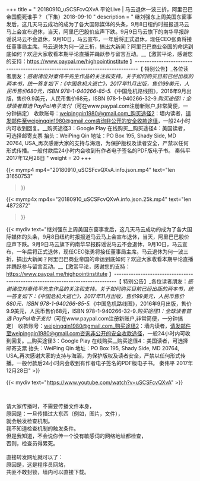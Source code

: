 +++
title = " 20180910_uSCSFcvQXvA 平论Live | 马云退休一波三折，阿里巴巴帝国鹿死谁手？（下集）2018-09-10 "
description = " 继刘强东上周美国东窗事发后，这几天马云成功的成为了各大国际媒体的头条，9月8日纽约时报报道马云马上会宣布退休，当天，阿里巴巴股价应声下跌。9月9日马云旗下的南华早报辟谣说马云不会退休，9月10日，马云宣布，一年后将正式退休，现任CEO张勇将接任董事局主席。马云退休为何一波三折，搞出大新闻？阿里巴巴商业帝国的命运到底如何？欢迎大家收看本期平论直播并踊跃参与留言互动。__【激赏平论，感谢您的支持：https://www.paypal.me/highpointinstitute 】_-------------------------------------------------------------------------------_【 特别公告】_各位读者朋友：_感谢诸位对秦伟平先生作品的关注和支持。_关于如何购买目前已经出版的两本书，统一答复如下：_《中国危机大逃亡》，2017年11月出版，售价99美元，人民币售价680元，ISBN 978-1-940266-85-5._《中国危机路线图》，2016年9月出版，售价9.9美元，人民币售价68元，ISBN 978-1-940266-32-9._购买途径1：全球读者首选 PayPal电子支付_（可在www.paypal.com注册新账户,非常简便，一分钟搞定）     收款账号：weipingqin1980@gmail.com_购买途径2：墙内读者，请发邮件至weipingqin1980@gmail.com咨询非公开的安全收款途径，一般24小时内可收到回复。__购买途径3：Google Play 在线购买__购买途径4：美国读者，可选择邮寄支票     抬头：WeiPing Qin     地址：PO Box 195, Shady Side, MD 20764, USA_再次感谢大家的支持与海涵，为保护版权及读者安全，严禁以任何形式传播。一般付款后24小时内会收到有作者电子签名的PDF版电子书。     秦伟平     2017年12月28日 "
weight = 20
+++

{{< mymp4 mp4="20180910_uSCSFcvQXvA.info.json.mp4" 
text="len 31650753"
>}}

{{< mymp4x  mp4x="20180910_uSCSFcvQXvA.info.json.25k.mp4"
text="len 4872872"
>}}


{{< mydiv text="继刘强东上周美国东窗事发后，这几天马云成功的成为了各大国际媒体的头条，9月8日纽约时报报道马云马上会宣布退休，当天，阿里巴巴股价应声下跌。9月9日马云旗下的南华早报辟谣说马云不会退休，9月10日，马云宣布，一年后将正式退休，现任CEO张勇将接任董事局主席。马云退休为何一波三折，搞出大新闻？阿里巴巴商业帝国的命运到底如何？欢迎大家收看本期平论直播并踊跃参与留言互动。__【激赏平论，感谢您的支持：https://www.paypal.me/highpointinstitute 】_-------------------------------------------------------------------------------_【 特别公告】_各位读者朋友：_感谢诸位对秦伟平先生作品的关注和支持。_关于如何购买目前已经出版的两本书，统一答复如下：_《中国危机大逃亡》，2017年11月出版，售价99美元，人民币售价680元，ISBN 978-1-940266-85-5._《中国危机路线图》，2016年9月出版，售价9.9美元，人民币售价68元，ISBN 978-1-940266-32-9._购买途径1：全球读者首选 PayPal电子支付_（可在www.paypal.com注册新账户,非常简便，一分钟搞定）     收款账号：weipingqin1980@gmail.com_购买途径2：墙内读者，请发邮件至weipingqin1980@gmail.com咨询非公开的安全收款途径，一般24小时内可收到回复。__购买途径3：Google Play 在线购买__购买途径4：美国读者，可选择邮寄支票     抬头：WeiPing Qin     地址：PO Box 195, Shady Side, MD 20764, USA_再次感谢大家的支持与海涵，为保护版权及读者安全，严禁以任何形式传播。一般付款后24小时内会收到有作者电子签名的PDF版电子书。     秦伟平     2017年12月28日" >}}
<br>

{{< mydiv text="https://www.youtube.com/watch?v=uSCSFcvQXvA" >}}


<br>

请大家传播时，不需要传播文件本身，<br>
原因是：一旦传播过大东西（例如，图片，文件），<br>
就会触发检查机制。<br>
我不知道检查机制的触发条件。<br>
但是我知道，不会说你传一个没有敏感词的网络地址都检查，<br>
否则，检查员得累死。<br><br>
直接转发网址就可以了：<br>
原因是，这是程序员网站，<br>
共匪不敢封锁，墙内可以直接下载。


